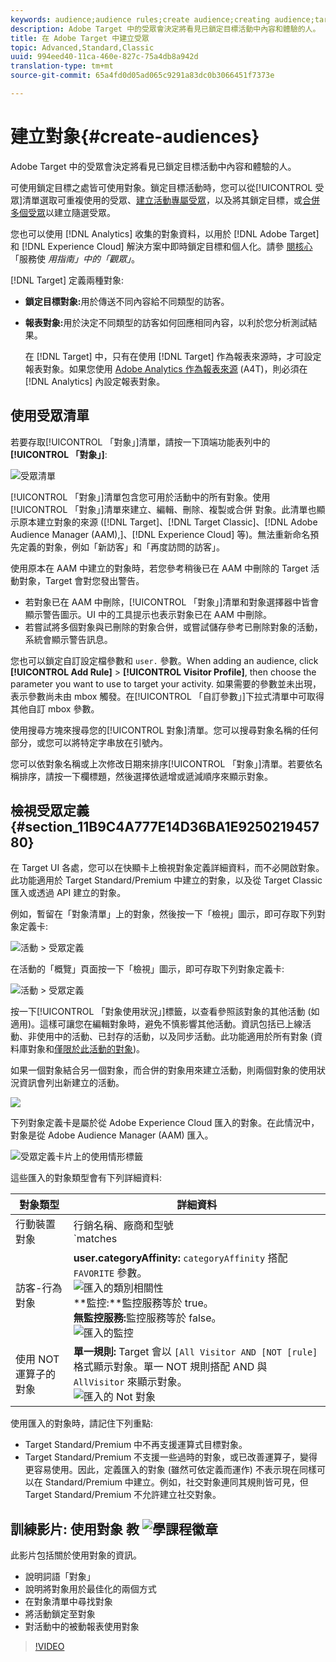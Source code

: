 ```yaml
---
keywords: audience;audience rules;create audience;creating audience;targeting audience;reporting audience;report audience;segment;custom profile parameters;audience definition;audiences list
description: Adobe Target 中的受眾會決定將看見已鎖定目標活動中內容和體驗的人。
title: 在 Adobe Target 中建立受眾
topic: Advanced,Standard,Classic
uuid: 994eed40-11ca-460e-827c-75a4db8a942d
translation-type: tm+mt
source-git-commit: 65a4fd0d05ad065c9291a83dc0b3066451f7373e

---
```



# 建立對象{#create-audiences}

Adobe Target 中的受眾會決定將看見已鎖定目標活動中內容和體驗的人。

可使用鎖定目標之處皆可使用對象。鎖定目標活動時，您可以從[!UICONTROL 受眾]清單選取可重複使用的受眾、[建立活動專屬受眾](/help/c-target/creating-activity-only-audience.md)，以及將其鎖定目標，或[合併多個受眾](/help/c-target/combining-multiple-audiences.md#concept_A7386F1EA4394BD2AB72399C225981E5)以建立隨選受眾。

您也可以使用 [!DNL Analytics] 收集的對象資料，以用於 [!DNL Adobe Target] 和 [!DNL Experience Cloud] 解決方案中即時鎖定目標和個人化。請參 [閱核心](https://docs.adobe.com/content/help/en/core-services/interface/audiences/audience-library.html) 「服務使 *用指南」中的「觀眾」*。

[!DNL Target] 定義兩種對象:

* **鎖定目標對象:**&#x200B;用於傳送不同內容給不同類型的訪客。
* **報表對象:**&#x200B;用於決定不同類型的訪客如何回應相同內容，以利於您分析測試結果。

   在 [!DNL Target] 中，只有在使用 [!DNL Target] 作為報表來源時，才可設定報表對象。如果您使用 [ Adobe Analytics 作為報表來源](/help/c-integrating-target-with-mac/a4t/a4t.md) (A4T)，則必須在 [!DNL Analytics] 內設定報表對象。

## 使用受眾清單

若要存取[!UICONTROL 「對象」]清單，請按一下頂端功能表列中的&#x200B;**[!UICONTROL 「對象」]**:

![受眾清單](assets/audiences_list.png)

[!UICONTROL 「對象」]清單包含您可用於活動中的所有對象。使用[!UICONTROL 「對象」]清單來建立、編輯、刪除、複製或合併 對象。此清單也顯示原本建立對象的來源 ([!DNL Target]、[!DNL Target Classic]、[!DNL Adobe Audience Manager (AAM),]、[!DNL Experience Cloud] 等)。無法重新命名預先定義的對象，例如「新訪客」和「再度訪問的訪客」。

使用原本在 AAM 中建立的對象時，若您參考稍後已在 AAM 中刪除的 Target 活動對象，Target 會對您發出警告。

* 若對象已在 AAM 中刪除，[!UICONTROL 「對象」]清單和對象選擇器中皆會顯示警告圖示。UI 中的工具提示也表示對象已在 AAM 中刪除。
* 若嘗試將多個對象與已刪除的對象合併，或嘗試儲存參考已刪除對象的活動，系統會顯示警告訊息。

您也可以鎖定自訂設定檔參數和 `user.` 參數。When adding an audience, click **[!UICONTROL Add Rule]** > **[!UICONTROL Visitor Profile]**, then choose the parameter you want to use to target your activity. 如果需要的參數並未出現，表示參數尚未由 mbox 觸發。在[!UICONTROL 「自訂參數」]下拉式清單中可取得其他自訂 mbox 參數。

使用搜尋方塊來搜尋您的[!UICONTROL 對象]清單。您可以搜尋對象名稱的任何部分，或您可以將特定字串放在引號內。

您可以依對象名稱或上次修改日期來排序[!UICONTROL 「對象」]清單。若要依名稱排序，請按一下欄標題，然後選擇依遞增或遞減順序來顯示對象。

## 檢視受眾定義 {#section_11B9C4A777E14D36BA1E925021945780}

在 Target UI 各處，您可以在快顯卡上檢視對象定義詳細資料，而不必開啟對象。此功能適用於 Target Standard/Premium 中建立的對象，以及從 Target Classic 匯入或透過 API 建立的對象。

例如，暫留在「對象清單」上的對象，然後按一下「檢視」圖示，即可存取下列對象定義卡:

![活動 > 受眾定義](assets/audience_definition_list.png)

在活動的「概覽」頁面按一下「檢視」圖示，即可存取下列對象定義卡:

![活動 > 受眾定義](assets/audience_definition_list.png)

按一下[!UICONTROL 「對象使用狀況」]標籤，以查看參照該對象的其他活動 (如適用)。這樣可讓您在編輯對象時，避免不慎影響其他活動。資訊包括已上線活動、非使用中的活動、已封存的活動，以及同步活動。此功能適用於所有對象 (資料庫對象和[僅限於此活動的對象](../../c-target/creating-activity-only-audience.md#concept_A6BADCF530ED4AE1852E677FEBE68483))。

如果一個對象結合另一個對象，而合併的對象用來建立活動，則兩個對象的使用狀況資訊會列出新建立的活動。

![](assets/audience_definition_list_usage.png)

下列對象定義卡是屬於從 Adobe Experience Cloud 匯入的對象。在此情況中，對象是從 Adobe Audience Manager (AAM) 匯入。

![受眾定義卡片上的使用情形標籤](assets/audience_definition_mc.png)

這些匯入的對象類型會有下列詳細資料:

| 對象類型 | 詳細資料 |
|--- |--- |
| 行動裝置對象 | 行銷名稱、廠商和型號<br>`matches | does not match` 運算子會出現，而非 `equals | does not equal`<br>![匯入的行動裝置對象](/help/c-target/c-audiences/assets/imported_mobile_audience.png)。 |
| 訪客-行為對象 | **user.categoryAffinity:** `categoryAffinity` 搭配 `FAVORITE` 參數。<br>![匯入的類別相關性](/help/c-target/c-audiences/assets/imported_category_affinity.png)<br>**監控:**監控服務等於 true。<br>**無監控服務:**&#x200B;監控服務等於 false。<br>![匯入的監控](/help/c-target/c-audiences/assets/imported_monitoring.png) |
| 使用 NOT 運算子的對象 | **單一規則:** Target 會以 `[All Visitor AND [NOT [rule]` 格式顯示對象。單一 NOT 規則搭配 AND 與 `AllVisitor` 來顯示對象。<br>![匯入的 Not 對象](/help/c-target/c-audiences/assets/imported_not_audience.png) |

使用匯入的對象時，請記住下列重點:

* Target Standard/Premium 中不再支援運算式目標對象。
* Target Standard/Premium 不支援一些過時的對象，或已改善運算子，變得更容易使用。因此，定義匯入的對象 (雖然可依定義而運作) 不表示現在同樣可以在 Standard/Premium 中建立。例如，社交對象連同其規則皆可見，但 Target Standard/Premium 不允許建立社交對象。

## 訓練影片: 使用對象 教 ![學課程徽章](/help/assets/tutorial.png)

此影片包括關於使用對象的資訊。

* 說明詞語「對象」
* 說明將對象用於最佳化的兩個方式
* 在對象清單中尋找對象
* 將活動鎖定至對象
* 對活動中的被動報表使用對象

>[!VIDEO](https://video.tv.adobe.com/v/17398)

